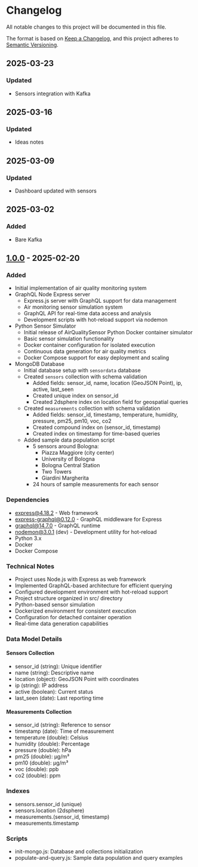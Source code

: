 # Changelog
All notable changes to this project will be documented in this file.

The format is based on [Keep a Changelog](https://keepachangelog.com/en/1.0.0/),
and this project adheres to [Semantic Versioning](https://semver.org/spec/v2.0.0.html).

## 2025-03-23

### Updated
- Sensors integration with Kafka

## 2025-03-16

### Updated
- Ideas notes

## 2025-03-09

### Updated
- Dashboard updated with sensors

## 2025-03-02

### Added
- Bare Kafka

## [1.0.0] - 2025-02-20

### Added
- Initial implementation of air quality monitoring system
- GraphQL Node Express server
  - Express.js server with GraphQL support for data management
  - Air monitoring sensor simulation system
  - GraphQL API for real-time data access and analysis
  - Development scripts with hot-reload support via nodemon
- Python Sensor Simulator
  - Initial release of AirQualitySensor Python Docker container simulator
  - Basic sensor simulation functionality
  - Docker container configuration for isolated execution
  - Continuous data generation for air quality metrics
  - Docker Compose support for easy deployment and scaling
- MongoDB Database
  - Initial database setup with `sensordata` database
  - Created `sensors` collection with schema validation
    - Added fields: sensor_id, name, location (GeoJSON Point), ip, active, last_seen
    - Created unique index on sensor_id
    - Created 2dsphere index on location field for geospatial queries
  - Created `measurements` collection with schema validation
    - Added fields: sensor_id, timestamp, temperature, humidity, pressure, pm25, pm10, voc, co2
    - Created compound index on (sensor_id, timestamp)
    - Created index on timestamp for time-based queries
  - Added sample data population script
    - 5 sensors around Bologna:
      - Piazza Maggiore (city center)
      - University of Bologna
      - Bologna Central Station
      - Two Towers
      - Giardini Margherita
    - 24 hours of sample measurements for each sensor

### Dependencies
- express@4.18.2 - Web framework
- express-graphql@0.12.0 - GraphQL middleware for Express
- graphql@14.7.0 - GraphQL runtime
- nodemon@3.0.1 (dev) - Development utility for hot-reload
- Python 3.x
- Docker
- Docker Compose

### Technical Notes
- Project uses Node.js with Express as web framework
- Implemented GraphQL-based architecture for efficient querying
- Configured development environment with hot-reload support
- Project structure organized in src/ directory
- Python-based sensor simulation
- Dockerized environment for consistent execution
- Configuration for detached container operation
- Real-time data generation capabilities

### Data Model Details
#### Sensors Collection
- sensor_id (string): Unique identifier
- name (string): Descriptive name
- location (object): GeoJSON Point with coordinates
- ip (string): IP address
- active (boolean): Current status
- last_seen (date): Last reporting time

#### Measurements Collection
- sensor_id (string): Reference to sensor
- timestamp (date): Time of measurement
- temperature (double): Celsius
- humidity (double): Percentage
- pressure (double): hPa
- pm25 (double): µg/m³
- pm10 (double): µg/m³
- voc (double): ppb
- co2 (double): ppm

### Indexes
- sensors.sensor_id (unique)
- sensors.location (2dsphere)
- measurements.(sensor_id, timestamp)
- measurements.timestamp

### Scripts
- init-mongo.js: Database and collections initialization
- populate-and-query.js: Sample data population and query examples

[1.0.0]: https://github.com/username/air-quality-insight/releases/tag/v1.0.0
